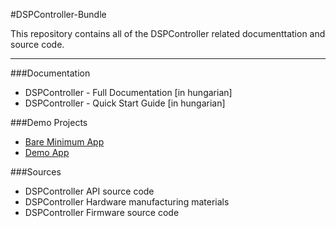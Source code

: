 #DSPController-Bundle

This repository contains all of the DSPController related documenttation and source code.

---

###Documentation

- DSPController - Full Documentation [in hungarian]
- DSPController - Quick Start Guide [in hungarian]

###Demo Projects

- [Bare Minimum App](https://github.com/tiborsimon/DSPController-DemoApp)
- [Demo App](https://github.com/tiborsimon/DSPController-BareMinimumApp)

###Sources

- DSPController API source code
- DSPController Hardware manufacturing materials
- DSPController Firmware source code

